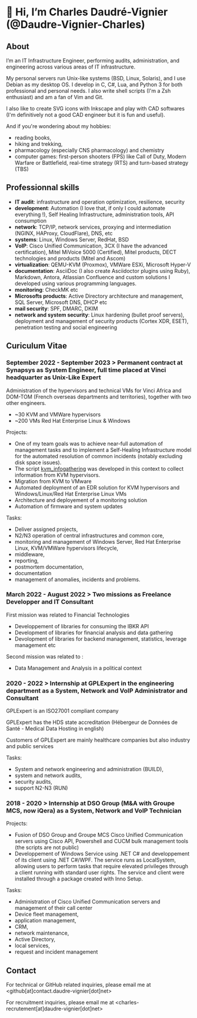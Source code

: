 # 👋 Hi, I’m Charles Daudré-Vignier (@Daudre-Vignier-Charles)

## About

I’m an IT Infrastructure Engineer, performing audits, administration, and engineering across various areas of IT infrastructure.

My personal servers run Unix-like systems (BSD, Linux, Solaris), and I use Debian as my desktop OS. I develop in C, C#, Lua, and Python 3 for both professional and personal needs. I also write shell scripts (I'm a Zsh enthusiast) and am a fan of Vim and Git.

I also like to create SVG icons with Inkscape and play with CAD softwares (I'm definitively not a good CAD engineer but it is fun and useful).

And if you're wondering about my hobbies:
- reading books,
- hiking and trekking,
- pharmacology (especially CNS pharmacology) and chemistry
- computer games: first-person shooters (FPS) like Call of Duty, Modern Warfare or Battlefield, real-time strategy (RTS) and turn-based strategy (TBS)

## Professionnal skills

- **IT audit**: infrastructure and operation optimization, resilience, security
- **development**: Automation (I love that, if only I could automate everything !), Self Healing Infrastructure, administration tools, API consumption
- **network**: TCP/IP, network services, proxying and intermediation (NGINX, HAProxy, CloudFlare), DNS, etc
- **systems**: Linux, Windows Server, RedHat, BSD
- **VoIP**: Cisco Unified Communication, 3CX (I have the advanced certification), Mitel MiVoice 5000 (Certified), Mitel products, DECT technologies and products (Mitel and Ascom)
- **virtualization**: QEMU-KVM (Proxmox), VMWare ESXi, Microsoft Hyper-V
- **documentation**: AsciiDoc (I also create Asciidoctor plugins using Ruby), Markdown, Antora, Atlassian Confluence and custom solutions I developed using various programming languages.
- **monitoring**: CheckMK etc
- **Microsofts products**: Active Directory architecture and management, SQL Server, Microsoft DNS, DHCP etc
- **mail security**: SPF, DMARC, DKIM
- **network and system security**: Linux hardening (bullet proof servers), deployment and management of security products (Cortex XDR, ESET), penetration testing and social engineering

## Curiculum Vitae

### September 2022 - September 2023 > Permanent contract at Synapsys as System Engineer, full time placed at Vinci headquarter as Unix-Like Expert

Administration of the hypervisors and technical VMs for Vinci Africa and DOM-TOM (French overseas departments and territories), together with two other engineers.
- ~30 KVM and VMWare hypervisors
- ~200 VMs Red Hat Enterprise Linux & Windows

Projects:
- One of my team goals was to achieve near-full automation of management tasks and to implement a Self-Healing Infrastructure model for the automated resolution of common incidents (notably excluding disk space issues).
- The script [kvm_infogathering](https://github.com/Daudre-Vignier-Charles/kvm_infogathering) was developed in this context to collect information from KVM hypervisors.
- Migration from KVM to VMware
- Automated deployment of an EDR solution for KVM hypervisors and Windows/Linux/Red Hat Enterprise Linux VMs
- Architecture and deployement of a monitoring solution
- Automation of firmware and system updates
 
Tasks:
- Deliver assigned projects,
- N2/N3 operation of central infrastructures and common core,
- monitoring and management of Windows Server, Red Hat Enterprise Linux, KVM/VMWare hypervisors lifecycle,
- middleware,
- reporting,
- postmortem documentation,
- documentation
- management of anomalies, incidents and problems.

### March 2022 - August 2022 > Two missions as Freelance Developper and IT Consultant

First mission was related to Financial Technologies
- Developpement of libraries for consuming the IBKR API
- Development of libraries for financial analysis and data gathering
- Devolopment of libraries for backend management, statistics, leverage management etc

Second mission was related to :
- Data Management and Analysis in a political context

### 2020 - 2022 > Internship at GPLExpert in the engineering department as a System, Network and VoIP Administrator and Consultant

GPLExpert is an ISO27001 compliant company

GPLExpert has the HDS state accreditation (Hébergeur de Données de Santé - Medical Data Hosting in english)

Customers of GPLExpert are mainly healthcare companies but also industry and public services

Tasks:
- System and network engineering and administration (BUILD),
- system and network audits,
- security audits,
- support N2-N3 (RUN)

### 2018 - 2020 > Internship at DSO Group (M&A with Groupe MCS, now iQera) as a System, Network and VoIP Technician

Projects:
- Fusion of DSO Group and Groupe MCS Cisco Unified Communication servers using Cisco API, Powershell and CUCM bulk management tools (the scripts are not public)
- Developpement of Windows Service using .NET C# and developpement of its client using .NET C#/WPF. The service runs as LocalSystem, allowing users to perform tasks that require elevated privileges through a client running with standard user rights. The service and client were installed through a package created with Inno Setup.

Tasks:
- Administration of Cisco Unified Communication servers and management of their call center
- Device fleet management,
- application management,
- CRM,
- network maintenance,
- Active Directory,
- local services,
- request and incident management

## Contact

For technical or GitHub related inquiries, please email me at <github[at]contact.daudre-vignier[dot]net>

For recruitment inquiries, please email me at <charles-recrutement[at]daudre-vignier[dot]net>
